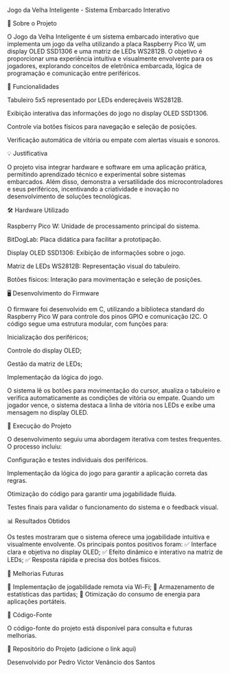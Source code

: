 Jogo da Velha Inteligente - Sistema Embarcado Interativo

📌 Sobre o Projeto

O Jogo da Velha Inteligente é um sistema embarcado interativo que implementa um jogo da velha utilizando a placa Raspberry Pico W, um display OLED SSD1306 e uma matriz de LEDs WS2812B. O objetivo é proporcionar uma experiência intuitiva e visualmente envolvente para os jogadores, explorando conceitos de eletrônica embarcada, lógica de programação e comunicação entre periféricos.

🎯 Funcionalidades

Tabuleiro 5x5 representado por LEDs endereçáveis WS2812B.

Exibição interativa das informações do jogo no display OLED SSD1306.

Controle via botões físicos para navegação e seleção de posições.

Verificação automática de vitória ou empate com alertas visuais e sonoros.

💡 Justificativa

O projeto visa integrar hardware e software em uma aplicação prática, permitindo aprendizado técnico e experimental sobre sistemas embarcados. Além disso, demonstra a versatilidade dos microcontroladores e seus periféricos, incentivando a criatividade e inovação no desenvolvimento de soluções tecnológicas.

🛠️ Hardware Utilizado

Raspberry Pico W: Unidade de processamento principal do sistema.

BitDogLab: Placa didática para facilitar a prototipação.

Display OLED SSD1306: Exibição de informações sobre o jogo.

Matriz de LEDs WS2812B: Representação visual do tabuleiro.

Botões físicos: Interação para movimentação e seleção de posições.

🖥️ Desenvolvimento do Firmware

O firmware foi desenvolvido em C, utilizando a biblioteca standard do Raspberry Pico W para controle dos pinos GPIO e comunicação I2C. O código segue uma estrutura modular, com funções para:

Inicialização dos periféricos;

Controle do display OLED;

Gestão da matriz de LEDs;

Implementação da lógica do jogo.

O sistema lê os botões para movimentação do cursor, atualiza o tabuleiro e verifica automaticamente as condições de vitória ou empate. Quando um jogador vence, o sistema destaca a linha de vitória nos LEDs e exibe uma mensagem no display OLED.

🚀 Execução do Projeto

O desenvolvimento seguiu uma abordagem iterativa com testes frequentes. O processo incluiu:

Configuração e testes individuais dos periféricos.

Implementação da lógica do jogo para garantir a aplicação correta das regras.

Otimização do código para garantir uma jogabilidade fluida.

Testes finais para validar o funcionamento do sistema e o feedback visual.

📊 Resultados Obtidos

Os testes mostraram que o sistema oferece uma jogabilidade intuitiva e visualmente envolvente. Os principais pontos positivos foram:
✅ Interface clara e objetiva no display OLED;
✅ Efeito dinâmico e interativo na matriz de LEDs;
✅ Resposta rápida e precisa dos botões físicos.

📌 Melhorias Futuras

🔹 Implementação de jogabilidade remota via Wi-Fi;
🔹 Armazenamento de estatísticas das partidas;
🔹 Otimização do consumo de energia para aplicações portáteis.

📁 Código-Fonte

O código-fonte do projeto está disponível para consulta e futuras melhorias.

📂 Repositório do Projeto (adicione o link aqui)

Desenvolvido por Pedro Victor Venâncio dos Santos 
